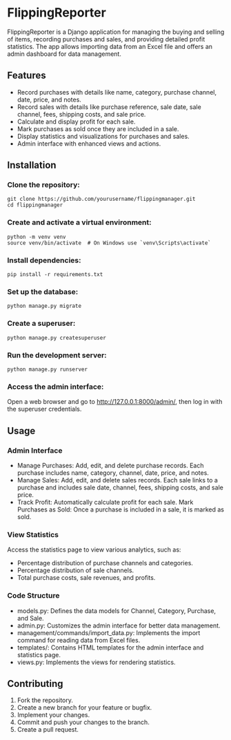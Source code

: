 # FlippingReporter

FlippingReporter is a Django application for managing the buying and selling of items, recording purchases and sales, and providing detailed profit statistics. The app allows importing data from an Excel file and offers an admin dashboard for data management.

## Features

- Record purchases with details like name, category, purchase channel, date, price, and notes.
- Record sales with details like purchase reference, sale date, sale channel, fees, shipping costs, and sale price.
- Calculate and display profit for each sale.
- Mark purchases as sold once they are included in a sale.
- Display statistics and visualizations for purchases and sales.
- Admin interface with enhanced views and actions.

## Installation
### Clone the repository:

    git clone https://github.com/yourusername/flippingmanager.git
    cd flippingmanager


### Create and activate a virtual environment:

    python -m venv venv
    source venv/bin/activate  # On Windows use `venv\Scripts\activate`


### Install dependencies:

    pip install -r requirements.txt


### Set up the database:

    python manage.py migrate


### Create a superuser:

    python manage.py createsuperuser

### Run the development server:

    python manage.py runserver

### Access the admin interface:

Open a web browser and go to http://127.0.0.1:8000/admin/, then log in with the superuser credentials.

## Usage
### Admin Interface

- Manage Purchases: Add, edit, and delete purchase records. Each purchase includes name, category, channel, date, price, and notes.
- Manage Sales: Add, edit, and delete sales records. Each sale links to a purchase and includes sale date, channel, fees, shipping costs, and sale price.
- Track Profit: Automatically calculate profit for each sale.
Mark Purchases as Sold: Once a purchase is included in a sale, it is marked as sold.

### View Statistics

Access the statistics page to view various analytics, such as:
- Percentage distribution of purchase channels and categories.
- Percentage distribution of sale channels.
- Total purchase costs, sale revenues, and profits.

### Code Structure

- models.py: Defines the data models for Channel, Category, Purchase, and Sale.
- admin.py: Customizes the admin interface for better data management.
- management/commands/import_data.py: Implements the import command for reading data from Excel files.
- templates/: Contains HTML templates for the admin interface and statistics page.
- views.py: Implements the views for rendering statistics.

## Contributing

1. Fork the repository.
2. Create a new branch for your feature or bugfix.
3. Implement your changes.
4. Commit and push your changes to the branch.
5. Create a pull request.